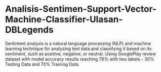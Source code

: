 # Analisis-Sentimen-Support-Vector-Machine-Classifier-Ulasan-DBLegends
Sentiment analysis is a natural language processing (NLP) and machine learning technique for analyzing text data and classifying it based on its sentiment, such as positive, negative, or neutral. Using GooglePlay review dataset with model accuracy results reaching 78% with two labels - 30% Testing Data and 70% Training Data.
